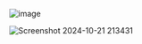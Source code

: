 ![image](https://github.com/user-attachments/assets/45e1328a-4b20-45b2-9c51-11a60cb66370)


![Screenshot 2024-10-21 213431](https://github.com/user-attachments/assets/b007adde-7c30-4cc7-87c5-03a2030f4a04)
